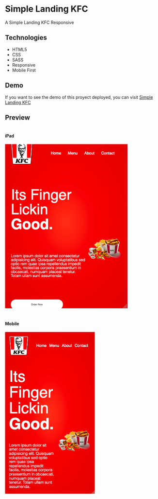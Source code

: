 # Simple Landing KFC
A Simple Landing KFC Responsive

## Technologies
- HTML5
- CSS
- SASS
- Responsive
- Mobile First

## Demo
If you want to see the demo of this proyect deployed, you can visit [Simple Landing KFC](https://idev-simple-landingkfc-html-sass.netlify.app/)

## Preview
#
#### iPad
![](./preview/ipad.png)
#
#### Mobile
![](./preview/mobile.png)
